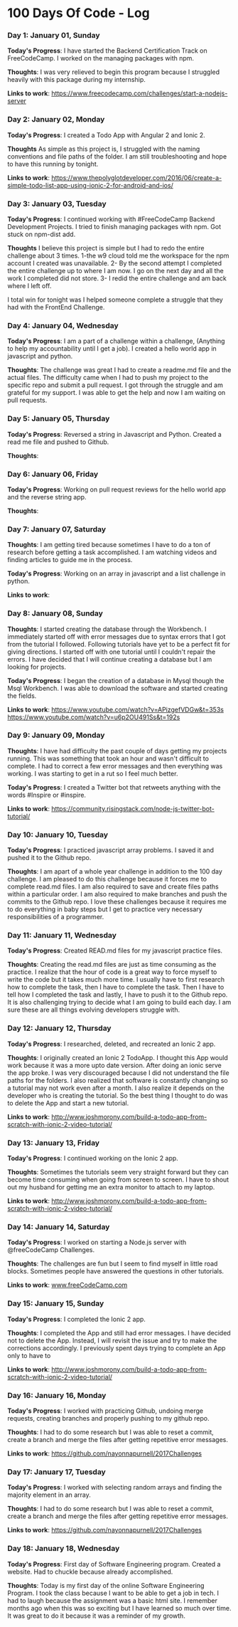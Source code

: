 # 100 Days Of Code - Log

<!-- ### Day 0: December 31, 2016 (Example 1)
##### (delete me or comment me out)

**Today's Progress**: Fixed CSS, worked on canvas functionality for the app.

**Thoughts:** I really struggled with CSS, but, overall, I feel like I am slowly getting better at it. Canvas is still new for me, but I managed to figure out some basic functionality.

**Link to work:** [Calculator App](http://www.example.com)

### Day 0: December 31, 2016 (Example 2)
##### (delete me or comment me out)

**Today's Progress**: Fixed CSS, worked on canvas functionality for the app.

**Thoughts**: I really struggled with CSS, but, overall, I feel like I am slowly getting better at it. Canvas is still new for me, but I managed to figure out some basic functionality.

**Link(s) to work**: [Calculator App](http://www.example.com) -->
<!-- **Link(s) to work**
1. [Find the Longest Word in a String](https://www.freecodecamp.com/challenges/find-the-longest-word-in-a-string)
2. [Title Case a Sentence](https://www.freecodecamp.com/challenges/title-case-a-sentence) -->


### Day 1: January 01, Sunday

**Today's Progress**: I have started the Backend Certification Track on FreeCodeCamp.  I worked on the managing packages with npm.

**Thoughts**:  I was very relieved to begin this program because I struggled heavily with this package during my internship.

**Links to work**:  https://www.freecodecamp.com/challenges/start-a-nodejs-server

### Day 2: January 02, Monday

**Today's Progress**: I created a Todo App with Angular 2 and Ionic 2.

**Thoughts** As simple as this project is, I struggled with the naming conventions and file paths of the folder.  I am still troubleshooting and hope to have this running by tonight.

**Links to work**:
https://www.thepolyglotdeveloper.com/2016/06/create-a-simple-todo-list-app-using-ionic-2-for-android-and-ios/

### Day 3: January 03, Tuesday

**Today's Progress**: I continued working with #FreeCodeCamp Backend Development Projects.  I tried to finish managing packages with npm.  Got stuck on npm-dist add.

**Thoughts** I believe this project is simple but I had to redo the entire challenge about 3 times. 1-the w9 cloud told me the workspace for the npm account I created was unavailable.  2- By the second attempt I completed the entire challenge up to where I am now.  I go on the next day and all the work I completed did not store.  3-  I redid the entire challenge and am back where I left off.  

I total win for tonight was I helped someone complete a struggle that they had with the FrontEnd Challenge.

### Day 4: January 04, Wednesday

**Today's Progress**:  I am a part of a challenge within a challenge, (Anything to help my accountability until I get a job).  I created a hello world app in javascript and python.

**Thoughts**:  The challenge was great I had to create a readme.md file and the actual files.  The difficulty came when I had to push my project to the specific repo and submit a pull request.  I got through the struggle and am grateful for my support.  I was able to get the help and now I am waiting on pull requests.

### Day 5: January 05, Thursday

**Today's Progress**:  Reversed a string in Javascript and Python. Created a read me file and pushed to Github.


**Thoughts**:

### Day 6: January 06, Friday
**Today's Progress**:  Working on pull request reviews for the hello world app and the reverse string app.

**Thoughts**:

### Day 7: January 07, Saturday

**Thoughts**:  I am getting tired because sometimes I have to do a ton of research before getting a task accomplished.  I am watching videos and finding articles to guide me in the process.

**Today's Progress**:  Working on an array in javascript and a list challenge in python.

**Links to work**:

### Day 8: January 08, Sunday

**Thoughts**:  I started creating the database through the Workbench.  I immediately started off with error messages due to syntax errors that I got from the tutorial I followed.  Following tutorials have yet to be a perfect fit for giving directions.  I started off with one tutorial until I couldn't repair the errors.  I have decided that I will continue creating a database but I am looking for projects.

**Today's Progress**:  I began the creation of a database in Mysql though the Msql Workbench.  I was able to download the software and started creating the fields.

**Links to work**:
https://www.youtube.com/watch?v=APizgefVDGw&t=353s
https://www.youtube.com/watch?v=u6p2OU491Ss&t=192s

### Day 9: January 09, Monday

**Thoughts**:  I have had difficulty the past couple of days getting my projects running.  This was something that took an hour and wasn't difficult to complete.  I had to correct a few error messages and then everything was working.  I was starting to get in a rut so I feel much better.

**Today's Progress**:  I created a Twitter bot that retweets anything with the words #Inspire or #inspire.  

**Links to work**:
https://community.risingstack.com/node-js-twitter-bot-tutorial/

### Day 10: January 10, Tuesday
**Today's Progress**:    I practiced javascript array problems.  I saved it and pushed it to the Github repo.

**Thoughts**:  I am apart of a whole year challenge in addition to the 100 day challenge.  I am pleased to do this challenge because it forces me to complete read.md files.  I am also required to save and create files paths within a particular order.  I am also required to make branches and push the commits to the Github repo.  I love these challenges because it requires me to do everything in baby steps but I get to practice very necessary responsibilities of a programmer.

### Day 11: January 11, Wednesday
**Today's Progress**:  Created READ.md files for my javascript practice files.

**Thoughts**:  Creating the read.md files are just as time consuming as the practice.  I realize that the hour of code is a great way to force myself to write the code but it takes much more time.  I usually have to first research how to complete the task, then I have to complete the task.  Then I have to tell how I completed the task and lastly, I have to push it to the Github repo.  It is also challenging trying to decide what I am going to build each day.  I am sure these are all things evolving developers struggle with.

### Day 12: January 12, Thursday
**Today's Progress**:  I researched, deleted, and recreated an Ionic 2 app.

**Thoughts**:  I originally created an Ionic 2 TodoApp.  I thought this App would work because it was a more upto date version.  After doing an ionic serve the app broke.  I was very discouraged because I did not understand the file paths for the folders.  I also realized that software is constantly changing so a tutorial may not work even after a month.  I also realize it depends on the developer who is creating the tutorial.  So the best thing I thought to do was to delete the App and start a new tutorial.

**Links to work**:
http://www.joshmorony.com/build-a-todo-app-from-scratch-with-ionic-2-video-tutorial/

### Day 13: January 13, Friday
**Today's Progress**:  I continued working on the Ionic 2 app.

**Thoughts**:  Sometimes the tutorials seem very straight forward but they can become time consuming when going from screen to screen.  I have to shout out my husband for getting me an extra monitor to attach to my laptop.

**Links to work**:
http://www.joshmorony.com/build-a-todo-app-from-scratch-with-ionic-2-video-tutorial/

### Day 14: January 14, Saturday
**Today's Progress**:  I worked on starting a Node.js server with @freeCodeCamp Challenges.

**Thoughts**:  The challenges are fun but I seem to find myself in little road blocks.  Sometimes people have answered the questions in other tutorials.

**Links to work**:
www.freeCodeCamp.com

### Day 15: January 15, Sunday
**Today's Progress**:  I completed the Ionic 2 app.

**Thoughts**:  I completed the App and still had error messages.  I have decided not to delete the App.  Instead, I will revisit the issue and try to make the corrections accordingly.  I previously spent days trying to complete an App only to have to

**Links to work**:
http://www.joshmorony.com/build-a-todo-app-from-scratch-with-ionic-2-video-tutorial/

### Day 16: January 16, Monday
**Today's Progress**:  I worked with practicing Github, undoing merge requests, creating branches and properly pushing to my github repo.

**Thoughts**:  I had to do some research but I was able to reset a commit, create a branch and merge the files after getting repetitive error messages.

**Links to work**:
https://github.com/nayonnapurnell/2017Challenges

### Day 17: January 17, Tuesday
**Today's Progress**:  I worked with selecting random arrays and finding the majority element in an array.

**Thoughts**:  I had to do some research but I was able to reset a commit, create a branch and merge the files after getting repetitive error messages.

**Links to work**:
https://github.com/nayonnapurnell/2017Challenges

### Day 18: January 18, Wednesday
**Today's Progress**:  First day of Software Engineering program.  Created a website.  Had to chuckle because already accomplished.

**Thoughts**:  Today is my first day of the online Software Engineering Program.  I took the class because I want to be able to get a job in tech.  I had to laugh because the assignment was a basic html site.  I remember months ago when this was so exciting but I have learned so much over time.  It was great to do it because it was a reminder of my growth.


<!-- ### Day 9: January 09, Monday
**Today's Progress**:
**Thoughts**:
**Links to work**: -->
